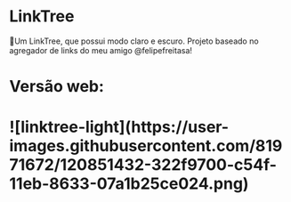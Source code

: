 # LinkTree
🌲Um LinkTree, que possui modo claro e escuro. Projeto baseado no agregador de links do meu amigo @felipefreitasa! 
<h1>Versão web:<h1>
![linktree-light](https://user-images.githubusercontent.com/81971672/120851432-322f9700-c54f-11eb-8633-07a1b25ce024.png)
